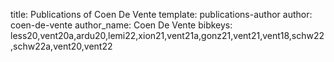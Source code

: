 title: Publications of Coen De Vente
template: publications-author
author: coen-de-vente
author_name: Coen De Vente
bibkeys: less20,vent20a,ardu20,lemi22,xion21,vent21a,gonz21,vent21,vent18,schw22,schw22a,vent20,vent22